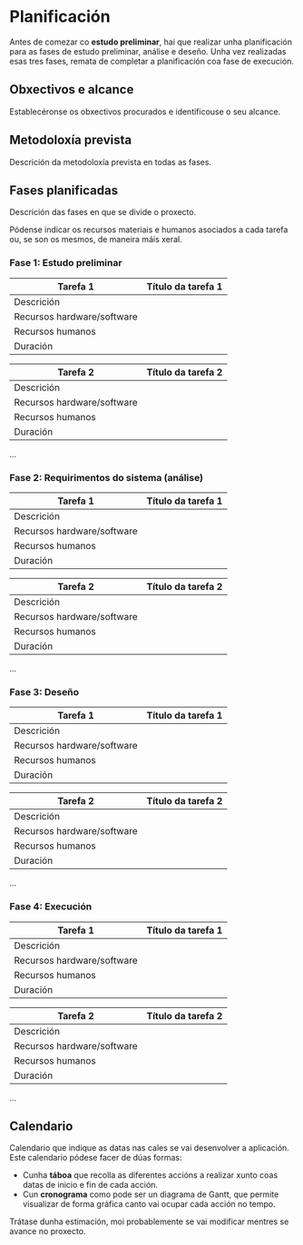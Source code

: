 # Planificación

Antes de comezar co **estudo preliminar**, hai que realizar unha planificación para as fases de estudo preliminar, análise e deseño. Unha vez realizadas esas tres fases, remata de completar a planificación coa fase de execución.

## Obxectivos e alcance

Establecéronse os obxectivos procurados e identificouse o seu alcance.

## Metodoloxía prevista

Descrición da metodoloxía prevista en todas as fases.

## Fases planificadas

Descrición das fases en que se divide o proxecto.

Pódense indicar os recursos materiais e humanos asociados a cada tarefa ou, se son os mesmos, de maneira máis xeral.

### Fase 1: Estudo preliminar

Tarefa 1|Título da tarefa 1
-|-
Descrición|
Recursos hardware/software|
Recursos humanos|
Duración|

Tarefa 2|Título da tarefa 2
-|-
Descrición|
Recursos hardware/software|
Recursos humanos|
Duración|

...

### Fase 2: Requirimentos do sistema (análise)

Tarefa 1|Título da tarefa 1
-|-
Descrición|
Recursos hardware/software|
Recursos humanos|
Duración|

Tarefa 2|Título da tarefa 2
-|-
Descrición|
Recursos hardware/software|
Recursos humanos|
Duración|

...

### Fase 3: Deseño

Tarefa 1|Título da tarefa 1
-|-
Descrición|
Recursos hardware/software|
Recursos humanos|
Duración|

Tarefa 2|Título da tarefa 2
-|-
Descrición|
Recursos hardware/software|
Recursos humanos|
Duración|

...

### Fase 4: Execución

Tarefa 1|Título da tarefa 1
-|-
Descrición|
Recursos hardware/software|
Recursos humanos|
Duración|

Tarefa 2|Título da tarefa 2
-|-
Descrición|
Recursos hardware/software|
Recursos humanos|
Duración|

...

## Calendario

Calendario que indique as datas nas cales se vai desenvolver a aplicación. Este calendario pódese facer de dúas formas:

- Cunha **táboa** que recolla as diferentes accións a realizar xunto coas datas de inicio e fin de cada acción.
- Cun **cronograma** como pode ser un diagrama de Gantt, que permite visualizar de forma gráfica canto vai ocupar cada acción no tempo.

Trátase dunha estimación, moi probablemente se vai modificar mentres se avance no proxecto.
